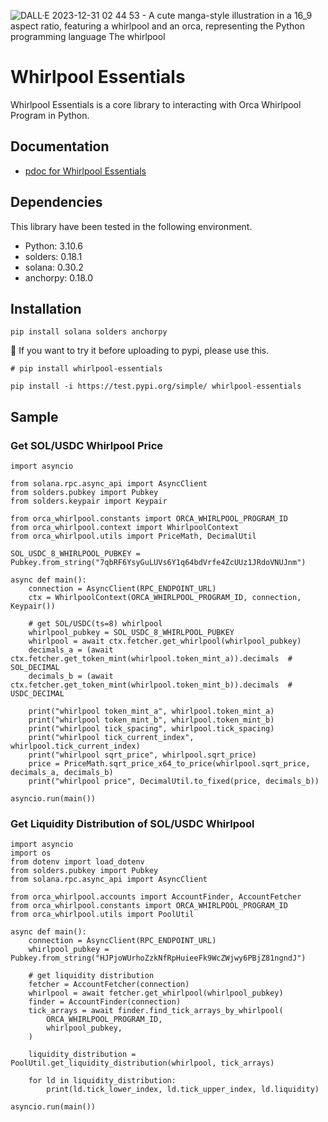 ![DALL·E 2023-12-31 02 44 53 - A cute manga-style illustration in a 16_9 aspect ratio, featuring a whirlpool and an orca, representing the Python programming language  The whirlpool](https://github.com/everlastingsong/whirlpool-essentials/assets/98769788/801912c7-c35b-43a2-8e9e-280f4ff66cf7)

# Whirlpool Essentials
Whirlpool Essentials is a core library to interacting with Orca Whirlpool Program in Python.

## Documentation
* [pdoc for Whirlpool Essentials](https://everlastingsong.github.io/whirlpool-essentials/orca_whirlpool/index.html)

## Dependencies
This library have been tested in the following environment.

* Python: 3.10.6
* solders: 0.18.1
* solana: 0.30.2
* anchorpy: 0.18.0

## Installation
```commandline
pip install solana solders anchorpy
```
📝 If you want to try it before uploading to pypi, please use this.
```commandline
# pip install whirlpool-essentials

pip install -i https://test.pypi.org/simple/ whirlpool-essentials
```

## Sample
### Get SOL/USDC Whirlpool Price
```
import asyncio

from solana.rpc.async_api import AsyncClient
from solders.pubkey import Pubkey
from solders.keypair import Keypair

from orca_whirlpool.constants import ORCA_WHIRLPOOL_PROGRAM_ID
from orca_whirlpool.context import WhirlpoolContext
from orca_whirlpool.utils import PriceMath, DecimalUtil

SOL_USDC_8_WHIRLPOOL_PUBKEY = Pubkey.from_string("7qbRF6YsyGuLUVs6Y1q64bdVrfe4ZcUUz1JRdoVNUJnm")

async def main():
    connection = AsyncClient(RPC_ENDPOINT_URL)
    ctx = WhirlpoolContext(ORCA_WHIRLPOOL_PROGRAM_ID, connection, Keypair())

    # get SOL/USDC(ts=8) whirlpool
    whirlpool_pubkey = SOL_USDC_8_WHIRLPOOL_PUBKEY
    whirlpool = await ctx.fetcher.get_whirlpool(whirlpool_pubkey)
    decimals_a = (await ctx.fetcher.get_token_mint(whirlpool.token_mint_a)).decimals  # SOL_DECIMAL
    decimals_b = (await ctx.fetcher.get_token_mint(whirlpool.token_mint_b)).decimals  # USDC_DECIMAL

    print("whirlpool token_mint_a", whirlpool.token_mint_a)
    print("whirlpool token_mint_b", whirlpool.token_mint_b)
    print("whirlpool tick_spacing", whirlpool.tick_spacing)
    print("whirlpool tick_current_index", whirlpool.tick_current_index)
    print("whirlpool sqrt_price", whirlpool.sqrt_price)
    price = PriceMath.sqrt_price_x64_to_price(whirlpool.sqrt_price, decimals_a, decimals_b)
    print("whirlpool price", DecimalUtil.to_fixed(price, decimals_b))

asyncio.run(main())
```

### Get Liquidity Distribution of SOL/USDC Whirlpool
```
import asyncio
import os
from dotenv import load_dotenv
from solders.pubkey import Pubkey
from solana.rpc.async_api import AsyncClient

from orca_whirlpool.accounts import AccountFinder, AccountFetcher
from orca_whirlpool.constants import ORCA_WHIRLPOOL_PROGRAM_ID
from orca_whirlpool.utils import PoolUtil

async def main():
    connection = AsyncClient(RPC_ENDPOINT_URL)
    whirlpool_pubkey = Pubkey.from_string("HJPjoWUrhoZzkNfRpHuieeFk9WcZWjwy6PBjZ81ngndJ")

    # get liquidity distribution
    fetcher = AccountFetcher(connection)
    whirlpool = await fetcher.get_whirlpool(whirlpool_pubkey)
    finder = AccountFinder(connection)
    tick_arrays = await finder.find_tick_arrays_by_whirlpool(
        ORCA_WHIRLPOOL_PROGRAM_ID,
        whirlpool_pubkey,
    )

    liquidity_distribution = PoolUtil.get_liquidity_distribution(whirlpool, tick_arrays)

    for ld in liquidity_distribution:
        print(ld.tick_lower_index, ld.tick_upper_index, ld.liquidity)

asyncio.run(main())
```